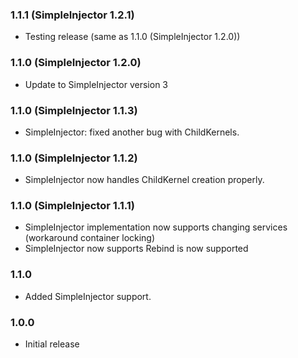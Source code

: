 ﻿### 1.1.1 (SimpleInjector 1.2.1)

 * Testing release (same as 1.1.0 (SimpleInjector 1.2.0))

### 1.1.0 (SimpleInjector 1.2.0)

 * Update to SimpleInjector version 3

### 1.1.0 (SimpleInjector 1.1.3)

 * SimpleInjector: fixed another bug with ChildKernels.

### 1.1.0 (SimpleInjector 1.1.2)

 * SimpleInjector now handles ChildKernel creation properly.

### 1.1.0 (SimpleInjector 1.1.1)

 * SimpleInjector implementation now supports changing services (workaround container locking)
 * SimpleInjector now supports Rebind is now supported

### 1.1.0

 * Added SimpleInjector support.

### 1.0.0

 * Initial release
